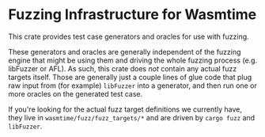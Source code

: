 # Fuzzing Infrastructure for Wasmtime

This crate provides test case generators and oracles for use with fuzzing.

These generators and oracles are generally independent of the fuzzing engine
that might be using them and driving the whole fuzzing process (e.g. libFuzzer
or AFL). As such, this crate does *not* contain any actual fuzz targets
itself. Those are generally just a couple lines of glue code that plug raw input
from (for example) `libFuzzer` into a generator, and then run one or more
oracles on the generated test case.

If you're looking for the actual fuzz target definitions we currently have, they
live in `wasmtime/fuzz/fuzz_targets/*` and are driven by `cargo fuzz` and
`libFuzzer`.
